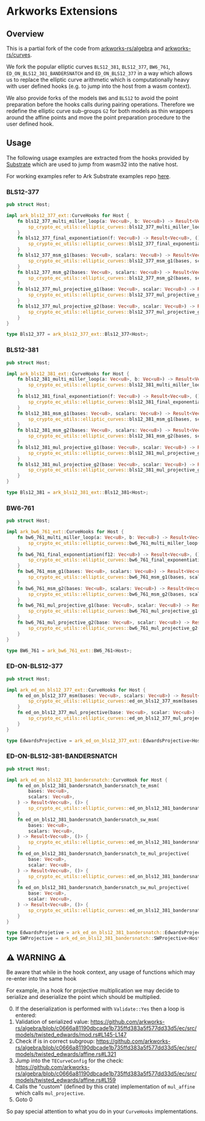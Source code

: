 # Arkworks Extensions

## Overview

This is a partial fork of the code from
[arkworks-rs/algebra](https://github.com/arkworks-rs/algebra) and
[arkworks-rs/curves](https://github.com/arkworks-rs/curves).

We fork the popular elliptic curves `BLS12_381`, `BLS12_377`, `BW6_761`,
`ED_ON_BLS12_381_BANDERSNATCH` and `ED_ON_BLS12_377` in a way which allows us
to replace the elliptic curve arithmetic which is computationally heavy
with user defined hooks (e.g. to jump into the host from a wasm context).

We also provide forks of the models `BW6` and `BLS12` to avoid the point
preparation before the hooks calls during pairing operations. Therefore we
redefine the elliptic curve sub-groups `G2` for both models as thin wrappers
around the affine points and move the point preparation procedure to the
user defined hook.

## Usage

The following usage examples are extracted from the hooks provided by
[Substrate](https://github.com/paritytech/polkadot-sdk/primitives/crypto/ec-utils)
which are used to jump from wasm32 into the native host.

For working examples refer to Ark Substrate examples repo
[here](https://github.com/paritytech/ark-substrate/examples).

### BLS12-377

```rust
pub struct Host;

impl ark_bls12_377_ext::CurveHooks for Host {
    fn bls12_377_multi_miller_loop(a: Vec<u8>, b: Vec<u8>) -> Result<Vec<u8>, ()> {
        sp_crypto_ec_utils::elliptic_curves::bls12_377_multi_miller_loop(a, b)
    }
    fn bls12_377_final_exponentiation(f: Vec<u8>) -> Result<Vec<u8>, ()> {
        sp_crypto_ec_utils::elliptic_curves::bls12_377_final_exponentiation(f)
    }
    fn bls12_377_msm_g1(bases: Vec<u8>, scalars: Vec<u8>) -> Result<Vec<u8>, ()> {
        sp_crypto_ec_utils::elliptic_curves::bls12_377_msm_g1(bases, scalars)
    }
    fn bls12_377_msm_g2(bases: Vec<u8>, scalars: Vec<u8>) -> Result<Vec<u8>, ()> {
        sp_crypto_ec_utils::elliptic_curves::bls12_377_msm_g2(bases, scalars)
    }
    fn bls12_377_mul_projective_g1(base: Vec<u8>, scalar: Vec<u8>) -> Result<Vec<u8>, ()> {
        sp_crypto_ec_utils::elliptic_curves::bls12_377_mul_projective_g1(base, scalar)
    }
    fn bls12_377_mul_projective_g2(base: Vec<u8>, scalar: Vec<u8>) -> Result<Vec<u8>, ()> {
        sp_crypto_ec_utils::elliptic_curves::bls12_377_mul_projective_g2(base, scalar)
    }
}

type Bls12_377 = ark_bls12_377_ext::Bls12_377<Host>;
```

### BLS12-381

```rust
pub struct Host;

impl ark_bls12_381_ext::CurveHooks for Host {
    fn bls12_381_multi_miller_loop(a: Vec<u8>, b: Vec<u8>) -> Result<Vec<u8>, ()> {
        sp_crypto_ec_utils::elliptic_curves::bls12_381_multi_miller_loop(a, b)
    }
    fn bls12_381_final_exponentiation(f: Vec<u8>) -> Result<Vec<u8>, ()> {
        sp_crypto_ec_utils::elliptic_curves::bls12_381_final_exponentiation(f)
    }
    fn bls12_381_msm_g1(bases: Vec<u8>, scalars: Vec<u8>) -> Result<Vec<u8>, ()> {
        sp_crypto_ec_utils::elliptic_curves::bls12_381_msm_g1(bases, scalars)
    }
    fn bls12_381_msm_g2(bases: Vec<u8>, scalars: Vec<u8>) -> Result<Vec<u8>, ()> {
        sp_crypto_ec_utils::elliptic_curves::bls12_381_msm_g2(bases, scalars)
    }
    fn bls12_381_mul_projective_g1(base: Vec<u8>, scalar: Vec<u8>) -> Result<Vec<u8>, ()> {
        sp_crypto_ec_utils::elliptic_curves::bls12_381_mul_projective_g1(base, scalar)
    }
    fn bls12_381_mul_projective_g2(base: Vec<u8>, scalar: Vec<u8>) -> Result<Vec<u8>, ()> {
        sp_crypto_ec_utils::elliptic_curves::bls12_381_mul_projective_g2(base, scalar)
    }
}

type Bls12_381 = ark_bls12_381_ext::Bls12_381<Host>;
```

### BW6-761

```rust
pub struct Host;

impl ark_bw6_761_ext::CurveHooks for Host {
    fn bw6_761_multi_miller_loop(a: Vec<u8>, b: Vec<u8>) -> Result<Vec<u8>, ()> {
        sp_crypto_ec_utils::elliptic_curves::bw6_761_multi_miller_loop(a, b)
    }
    fn bw6_761_final_exponentiation(f12: Vec<u8>) -> Result<Vec<u8>, ()> {
        sp_crypto_ec_utils::elliptic_curves::bw6_761_final_exponentiation(f12)
    }
    fn bw6_761_msm_g1(bases: Vec<u8>, scalars: Vec<u8>) -> Result<Vec<u8>, ()> {
        sp_crypto_ec_utils::elliptic_curves::bw6_761_msm_g1(bases, scalars)
    }
    fn bw6_761_msm_g2(bases: Vec<u8>, scalars: Vec<u8>) -> Result<Vec<u8>, ()> {
        sp_crypto_ec_utils::elliptic_curves::bw6_761_msm_g2(bases, scalars)
    }
    fn bw6_761_mul_projective_g1(base: Vec<u8>, scalar: Vec<u8>) -> Result<Vec<u8>, ()> {
        sp_crypto_ec_utils::elliptic_curves::bw6_761_mul_projective_g1(base, scalar)
    }
    fn bw6_761_mul_projective_g2(base: Vec<u8>, scalar: Vec<u8>) -> Result<Vec<u8>, ()> {
        sp_crypto_ec_utils::elliptic_curves::bw6_761_mul_projective_g2(base, scalar)
    }
}

type BW6_761 = ark_bw6_761_ext::BW6_761<Host>;
```

### ED-ON-BLS12-377

```rust
pub struct Host;

impl ark_ed_on_bls12_377_ext::CurveHooks for Host {
    fn ed_on_bls12_377_msm(bases: Vec<u8>, scalars: Vec<u8>) -> Result<Vec<u8>, ()> {
        sp_crypto_ec_utils::elliptic_curves::ed_on_bls12_377_msm(bases, scalars)
    }
    fn ed_on_bls12_377_mul_projective(base: Vec<u8>, scalar: Vec<u8>) -> Result<Vec<u8>, ()> {
        sp_crypto_ec_utils::elliptic_curves::ed_on_bls12_377_mul_projective(base, scalar)
    }
}

type EdwardsProjective = ark_ed_on_bls12_377_ext::EdwardsProjective<Host>;
```

### ED-ON-BLS12-381-BANDERSNATCH

```rust
pub struct Host;

impl ark_ed_on_bls12_381_bandersnatch::CurveHook for Host {
    fn ed_on_bls12_381_bandersnatch_bandersnatch_te_msm(
        bases: Vec<u8>,
        scalars: Vec<u8>,
    ) -> Result<Vec<u8>, ()> {
        sp_crypto_ec_utils::elliptic_curves::ed_on_bls12_381_bandersnatch_bandersnatch_te_msm(bases, scalars)
    }
    fn ed_on_bls12_381_bandersnatch_bandersnatch_sw_msm(
        bases: Vec<u8>,
        scalars: Vec<u8>,
    ) -> Result<Vec<u8>, ()> {
        sp_crypto_ec_utils::elliptic_curves::ed_on_bls12_381_bandersnatch_bandersnatch_sw_msm(bases, scalars)
    }
    fn ed_on_bls12_381_bandersnatch_bandersnatch_te_mul_projective(
        base: Vec<u8>,
        scalar: Vec<u8>,
    ) -> Result<Vec<u8>, ()> {
        sp_crypto_ec_utils::elliptic_curves::ed_on_bls12_381_bandersnatch_bandersnatch_te_mul_projective(base, scalar)
    }
    fn ed_on_bls12_381_bandersnatch_bandersnatch_sw_mul_projective(
        base: Vec<u8>,
        scalar: Vec<u8>,
    ) -> Result<Vec<u8>, ()> {
        sp_crypto_ec_utils::elliptic_curves::ed_on_bls12_381_bandersnatch_bandersnatch_sw_mul_projective(base, scalar)
    }
}

type EdwardsProjetive = ark_ed_on_bls12_381_bandersnatch::EdwardsProjective<Host>;
type SWProjective = ark_ed_on_bls12_381_bandersnatch::SWProjective<Host>;
```

## ⚠️ WARNING ⚠️

Be aware that while in the hook context, any usage of functions which may re-enter into the same hook

For example, in a hook for projective multiplication we may decide to serialize and deserialize the point
which should be multiplied.

0. If the deserialization is performed with `Validate::Yes` then a loop is entered:
1. Validation of serialized value: https://github.com/arkworks-rs/algebra/blob/c0666a81190dbcade1b735ffd383a5f577dd33d5/ec/src/models/twisted_edwards/mod.rs#L145-L147
2. Check if is in correct subgroup: https://github.com/arkworks-rs/algebra/blob/c0666a81190dbcade1b735ffd383a5f577dd33d5/ec/src/models/twisted_edwards/affine.rs#L321
3. Jump into the `TECurveConfig` for the check: https://github.com/arkworks-rs/algebra/blob/c0666a81190dbcade1b735ffd383a5f577dd33d5/ec/src/models/twisted_edwards/affine.rs#L159
4. Calls the "custom" (defined by this crate) implementation of `mul_affine` which calls `mul_projective`.
5. Goto 0

So pay special attention to what you do in your `CurveHooks` implementations.
